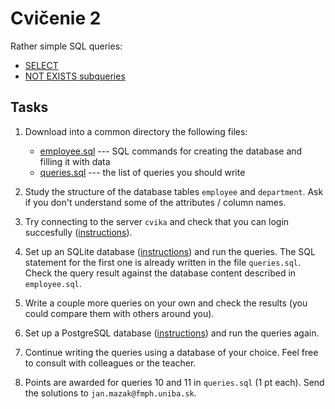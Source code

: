 # Cvičenie 2

Rather simple SQL queries:
* [SELECT](https://www.postgresql.org/docs/current/tutorial-select.html)
* [NOT EXISTS subqueries](https://www.postgresql.org/docs/current/functions-subquery.html#FUNCTIONS-SUBQUERY-EXISTS)

## Tasks

1. Download into a common directory the following files:
	- [employee.sql](employee.sql) --- SQL commands for creating the database and filling it with data
	- [queries.sql](queries.sql) --- the list of queries you should write

2. Study the structure of the database tables `employee` and `department`. Ask if you don't understand some of the attributes / column names.

3. Try connecting to the server `cvika` and check that you can login succesfully ([instructions](../../technical_info/technical.md)).

4. Set up an SQLite database ([instructions](../../technical_info/sql.md)) and run the queries. The SQL statement for the first one is already written in the file `queries.sql`. Check the query result against the database content described in `employee.sql`.

5. Write a couple more queries on your own and check the results (you could compare them with others around you).

6. Set up a PostgreSQL database ([instructions](../../technical_info/sql.md)) and run the queries again.

7. Continue writing the queries using a database of your choice. Feel free to consult with colleagues or the teacher.

8. Points are awarded for queries 10 and 11 in `queries.sql` (1 pt each). Send the solutions to `jan.mazak@fmph.uniba.sk`.
